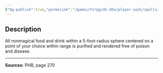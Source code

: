 ```yaml
---
{"dg-publish":true,"permalink":"/games/ttrpg/dn-d5e/player-aids/spells/level-1/purify-food-and-drink/","tags":["TTRPG/DND/5e","verbal","somatic","ritual"]}
---
```



## Description
All nonmagical food and drink within a 5-foot-radius sphere centered on a point of your choice within range is purified and rendered free of poison and disease.

---

**Sources:** PHB, page 270

